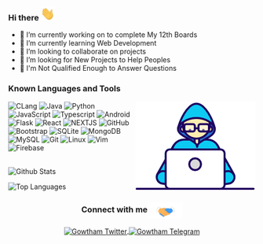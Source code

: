### Hi there <img src="https://github.com/Gowtham2003/Gowtham2003/blob/master/assets/Hi.gif" width="29px">

- 🔭 I’m currently working on to complete My 12th Boards
- 🌱 I’m currently learning Web Development
- 👯 I’m looking to collaborate on projects
- 🤔 I’m looking for New Projects to Help Peoples
- 💬 I'm Not Qualified Enough to Answer Questions



### Known Languages and Tools

<img align="right" src="https://github.com/Gowtham2003/Gowtham2003/blob/master/assets/Developer.gif"/>


![CLang](https://img.shields.io/badge/Clang-black.svg?style=for-the-badge&logo=C&labelColor=black&logoWidth=20)
![Java](https://img.shields.io/badge/Java-black.svg?style=for-the-badge&logo=Java&labelColor=black&logoWidth=20)
![Python](https://img.shields.io/badge/Python-black.svg?style=for-the-badge&logo=Python&labelColor=black&logoWidth=20)
![JavaScript](https://img.shields.io/badge/JavaScript-black.svg?style=for-the-badge&logo=Javascript&labelColor=black&logoWidth=20)
![Typescript](https://img.shields.io/badge/Typescript-black.svg?style=for-the-badge&logo=Typescript&labelColor=black&logoWidth=20)
![Android](https://img.shields.io/badge/Android-black.svg?style=for-the-badge&logo=Android&labelColor=black&logoWidth=20)
![Flask](https://img.shields.io/badge/Flask-black.svg?style=for-the-badge&logo=Flask&labelColor=black&logoWidth=20)
![React](https://img.shields.io/badge/React-black.svg?style=for-the-badge&logo=React&labelColor=black&logoWidth=20)
![NEXTJS](https://img.shields.io/badge/NextJs-black.svg?style=for-the-badge&logo=Next.js&labelColor=000000&logoWidth=20)
![GitHub](https://img.shields.io/badge/Github-black.svg?style=for-the-badge&logo=Github&labelColor=black&logoWidth=20)
![Bootstrap](https://img.shields.io/badge/Bootstrap-black.svg?style=for-the-badge&logo=Bootstrap&labelColor=black&logoWidth=20)
![SQLite](https://img.shields.io/badge/Sqlite-black.svg?style=for-the-badge&logo=Sqlite&labelColor=black&logoWidth=20)
![MongoDB](https://img.shields.io/badge/MongoDB-black.svg?style=for-the-badge&logo=mongodb&labelColor=black&logoWidth=20)
![MySQL](https://img.shields.io/badge/MySQL-black.svg?style=for-the-badge&logo=MySQL&labelColor=black&logoWidth=20)
![Git](https://img.shields.io/badge/Git-black.svg?style=for-the-badge&logo=Git&labelColor=black&logoWidth=20)
![Linux](https://img.shields.io/badge/Linux-black.svg?style=for-the-badge&logo=Linux&labelColor=black&logoWidth=20)
![Vim](https://img.shields.io/badge/Vim-black.svg?style=for-the-badge&logo=Vim&labelColor=black&logoWidth=20)
![Firebase](https://img.shields.io/badge/Firebase-black.svg?style=for-the-badge&logo=Firebase&labelColor=black&logoWidth=20)
<br/><br/>

![Github Stats](https://github-readme-stats.vercel.app/api?username=Gowtham2003&show_icons=true&count_private=true&include_all_commits=true)


![Top Languages](https://github-readme-stats.vercel.app/api/top-langs/?username=Gowtham2003&langs_count=10&layout=compact)


<div align="center">
  <h3 align="center">Connect with me<img align="center" src="https://github.com/Gowtham2003/Gowtham2003/blob/master/assets/Handshake.gif" height="33px" /></h3>
  <a href="https://twitter.com/gowtham13082003">
    <img align="center" alt="Gowtham Twitter" height="24" src="https://img.shields.io/badge/-Twitter-00acee?style=for-the-badge&logo=Twitter&logoColor=white" />
  </a>
  <a href="https://telegram.dog/Gowtham2003">
    <img align="center" alt="Gowtham Telegram" height="24" src="https://img.shields.io/badge/-Telegram-0088cc?style=for-the-badge&logo=Telegram&logoColor=white" />
  </a>

</p>
</br>
</br>
</div>


